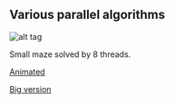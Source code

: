 ## Various parallel algorithms

![alt tag](http://b.1339.cf/xgzrupu.png)



Small maze solved by 8 threads.

[Animated](http://b.1339.cf/nejuabf.gif)

[Big version](http://b.1339.cf/azapqsi.png)

